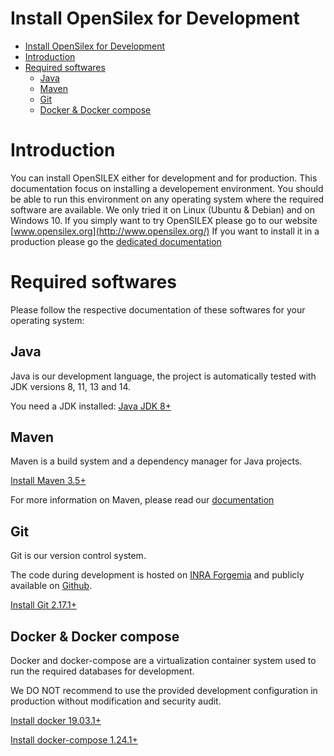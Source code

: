 # Install OpenSilex for Development

- [Install OpenSilex for Development](#install-opensilex-for-development)
- [Introduction](#introduction)
- [Required softwares](#required-softwares)
  - [Java](#java)
  - [Maven](#maven)
  - [Git](#git)
  - [Docker & Docker compose](#docker--docker-compose)

# Introduction

You can install OpenSILEX either for development and for production.
This documentation focus on installing a developement environment.
You should be able to run this environment on any operating system where the required software are available.
We only tried it on Linux (Ubuntu & Debian) and on Windows 10.
If you simply want to try OpenSILEX please go to our website [www.opensilex.org](http://www.opensilex.org/)
If you want to install it in a production please go the [dedicated documentation](./production)

# Required softwares

Please follow the respective documentation of these softwares for your operating system:

## Java

Java is our development language, the project is automatically tested with JDK versions 8, 11, 13 and 14.

You need a JDK installed: [Java JDK 8+](https://jdk.java.net/)

## Maven

Maven is a build system and a dependency manager for Java projects.

[Install Maven 3.5+](https://maven.apache.org/install.html)

For more information on Maven, please read our [documentation](../tools/maven)

## Git

Git is our version control system.

The code during development is hosted on [INRA Forgemia](https://forgemia.inra.fr/OpenSILEX/opensilex) and publicly available on [Github](https://github.com/OpenSILEX/opensilex-dev).

[Install Git 2.17.1+](https://git-scm.com/book/en/v2/Getting-Started-Installing-Git)

## Docker & Docker compose

Docker and docker-compose are a virtualization container system used to run the required databases for development.

We DO NOT recommend to use the provided development configuration in production without modification and security audit.

[Install docker 19.03.1+](https://docs.docker.com/install/)

[Install docker-compose 1.24.1+](https://docs.docker.com/compose/install/)
